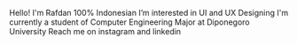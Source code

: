 Hello! I'm Rafdan
100% Indonesian
I’m interested in UI and UX Designing
I'm currently a student of Computer Engineering Major at Diponegoro University
Reach me on instagram and linkedin

<!---
lanaajaboleh/lanaajaboleh is a ✨ special ✨ repository because its `README.md` (this file) appears on your GitHub profile.
You can click the Preview link to take a look at your changes.
--->
